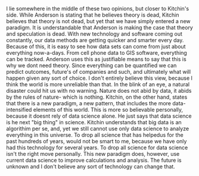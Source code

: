 I lie somewhere in the middle of these two opinions, but closer to Kitchin's side. While Anderson is stating that he believes theory is dead, Kitchin believes that theory is not dead, but yet that we have simply entered a new paradigm. It is understandable that Anderson is making the case that theory and speculation is dead. With new technology and software coming out constantly, our data methods are getting quicker and smarter every day. Because of this, it is easy to see how data sets can come from just about everything now-a-days. From cell phone data to GIS software, everything can be tracked. Anderson uses this as justifiable means to say that this is why we dont need theory. Since everything can be quantified we can predict outcomes, future's of companies and such, and ultimately what will happen given any sort of choice. I don't entirely believe this view, because I think the world is more unreliable than that. In the blink of an eye, a natural disaster could hit us with no warning. Nature does not abid by data, it abids by the rules of nature- which is nothing. Kitchin, on the other hand, states that there is a new paradigm, a new pattern, that includes the more data-intensified elements of this world. This is more so believable personally, because it doesnt rely of data science alone. He just says that data science is he next "big thing" in science. Kitchin understands that big data is an algorithim per se, and, yet we still cannot use only data science to analyze everything in this universe. To drop all science that has helpedus for the past hundreds of years, would not be smart to me, because we have only had this technology for several years. To drop all science for data science isn't the right move personally. This new paradigm does, however, use current data science to improve calculations and analysis. The future is unknown and I don't believe any sort of technology can change that.
